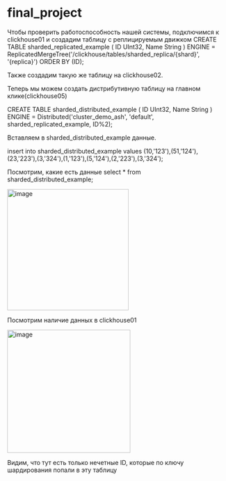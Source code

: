 # final_project


Чтобы проверить работоспособность нашей системы, подключимся к clickhouse01 и создадим таблицу с реплицируемым движком 
CREATE TABLE sharded_replicated_example
(
    ID UInt32,
    Name String
) ENGINE = ReplicatedMergeTree('/clickhouse/tables/sharded_replica/{shard}', '{replica}')
ORDER BY (ID);

Также создадим такую же таблицу на clickhouse02. 

Теперь мы можем создать дистрибутивную таблицу на главном клике(clickhouse05)

CREATE TABLE sharded_distributed_example
(
    ID UInt32,
    Name String
)
ENGINE = Distributed('cluster_demo_ash', 'default', sharded_replicated_example, ID%2);


Вставляем в sharded_distributed_example данные.

insert into sharded_distributed_example
values (10,'123'),(51,'124'),(23,'223'),(3,'324'),(1,'123'),(5,'124'),(2,'223'),(3,'324');

Посмотрим, какие есть данные select * from sharded_distributed_example;

<img width="279" alt="image" src="https://github.com/user-attachments/assets/9f0257bb-0985-46c3-935d-6f0fa2c3a294">

Посмотрим наличие данных в clickhouse01 

<img width="283" alt="image" src="https://github.com/user-attachments/assets/f9f39f50-911a-49fb-9f08-f223dd1fd406">



Видим, что тут есть только нечетные ID, которые по ключу шардирования попали в эту таблицу
